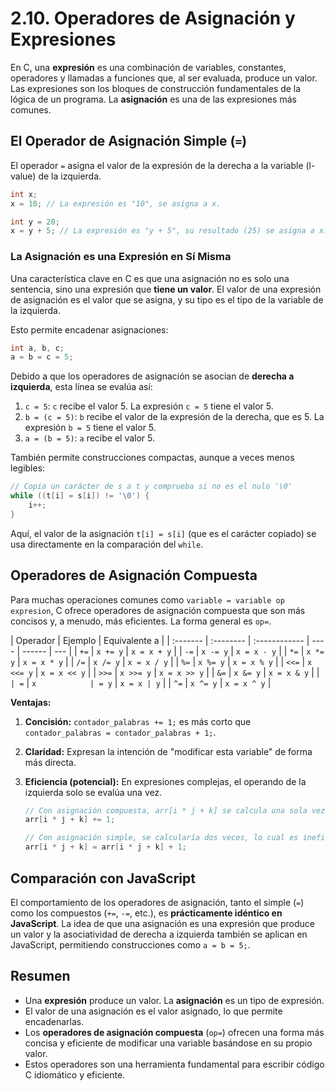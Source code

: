 # 2.10. Operadores de Asignación y Expresiones

En C, una **expresión** es una combinación de variables, constantes, operadores y llamadas a funciones que, al ser evaluada, produce un valor. Las expresiones son los bloques de construcción fundamentales de la lógica de un programa. La **asignación** es una de las expresiones más comunes.

## El Operador de Asignación Simple (`=`)

El operador `=` asigna el valor de la expresión de la derecha a la variable (l-value) de la izquierda.

```c
int x;
x = 10; // La expresión es "10", se asigna a x.

int y = 20;
x = y + 5; // La expresión es "y + 5", su resultado (25) se asigna a x.
```

### La Asignación es una Expresión en Sí Misma

Una característica clave en C es que una asignación no es solo una sentencia, sino una expresión que **tiene un valor**. El valor de una expresión de asignación es el valor que se asigna, y su tipo es el tipo de la variable de la izquierda.

Esto permite encadenar asignaciones:

```c
int a, b, c;
a = b = c = 5;
```

Debido a que los operadores de asignación se asocian de **derecha a izquierda**, esta línea se evalúa así:

1.  `c = 5`: `c` recibe el valor 5. La expresión `c = 5` tiene el valor 5.
2.  `b = (c = 5)`: `b` recibe el valor de la expresión de la derecha, que es 5. La expresión `b = 5` tiene el valor 5.
3.  `a = (b = 5)`: `a` recibe el valor 5.

También permite construcciones compactas, aunque a veces menos legibles:

```c
// Copia un carácter de s a t y comprueba si no es el nulo '\0'
while ((t[i] = s[i]) != '\0') {
    i++;
}
```

Aquí, el valor de la asignación `t[i] = s[i]` (que es el carácter copiado) se usa directamente en la comparación del `while`.

## Operadores de Asignación Compuesta

Para muchas operaciones comunes como `variable = variable op expresion`, C ofrece operadores de asignación compuesta que son más concisos y, a menudo, más eficientes. La forma general es `op=`.

| Operador | Ejemplo   | Equivalente a |
| :------- | :-------- | :------------ | ---- | ------ | --- |
| `+=`     | `x += y`  | `x = x + y`   |
| `-=`     | `x -= y`  | `x = x - y`   |
| `*=`     | `x *= y`  | `x = x * y`   |
| `/=`     | `x /= y`  | `x = x / y`   |
| `%=`     | `x %= y`  | `x = x % y`   |
| `<<=`    | `x <<= y` | `x = x << y`  |
| `>>=`    | `x >>= y` | `x = x >> y`  |
| `&=`     | `x &= y`  | `x = x & y`   |
| `        | =`        | `x            | = y` | `x = x | y`  |
| `^=`     | `x ^= y`  | `x = x ^ y`   |

**Ventajas:**

1.  **Concisión:** `contador_palabras += 1;` es más corto que `contador_palabras = contador_palabras + 1;`.
2.  **Claridad:** Expresan la intención de "modificar esta variable" de forma más directa.
3.  **Eficiencia (potencial):** En expresiones complejas, el operando de la izquierda solo se evalúa una vez.

    ```c
    // Con asignación compuesta, arr[i * j + k] se calcula una sola vez.
    arr[i * j + k] += 1;

    // Con asignación simple, se calcularía dos veces, lo cual es ineficiente y podría ser erróneo si 'i', 'j' o 'k' cambian.
    arr[i * j + k] = arr[i * j + k] + 1;
    ```

## Comparación con JavaScript

El comportamiento de los operadores de asignación, tanto el simple (`=`) como los compuestos (`+=`, `-=`, etc.), es **prácticamente idéntico en JavaScript**. La idea de que una asignación es una expresión que produce un valor y la asociatividad de derecha a izquierda también se aplican en JavaScript, permitiendo construcciones como `a = b = 5;`.

## Resumen

- Una **expresión** produce un valor. La **asignación** es un tipo de expresión.
- El valor de una asignación es el valor asignado, lo que permite encadenarlas.
- Los **operadores de asignación compuesta** (`op=`) ofrecen una forma más concisa y eficiente de modificar una variable basándose en su propio valor.
- Estos operadores son una herramienta fundamental para escribir código C idiomático y eficiente.
